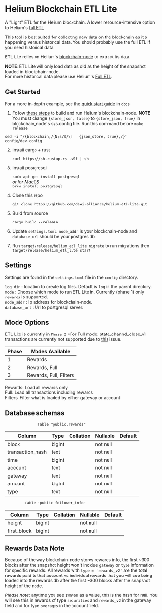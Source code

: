 # Helium Blockchain ETL Lite

A "Light" ETL for the Helium blockchain. A lower resource-intensive option to Helium's [full ETL](https://github.com/helium/blockchain-etl/)

This tool is best suited for collecting new data on the blockchain as it's happening versus historical data. You should probably use the full ETL if you need historical data.

ETL Lite relies on Helium's [blockchain-node]() to extract its data.

**NOTE**: ETL Lite will only load data as old as the height of the snapshot loaded in blockchain-node.  
For more historical data please use Helium's [Full ETL](https://github.com/helium/blockchain-etl/).

## Get Started

For a more in-depth example, see the [quick start guide](https://github.com/dewi-alliance/helium-etl-lite/blob/main/docs/quick-start.md) in `docs`

1. Follow [these steps](https://github.com/helium/blockchain-node#developer-usage) to build and run Helium's blockchain-node. 
**NOTE** You must change `{store_json, false}` to `{store_json, true}` in blockchain_node's sys.config file. Run this command before `make release`

  `sed -i "/{blockchain,/{N;s/$/\n   {json_store, true},/}" config/dev.config`
  
2. Install cargo + rust 
   
   `curl https://sh.rustup.rs -sSf | sh`

3. Install postgresql
   
   `sudo apt get install postgresql`  
   *or for MacOS*  
   `brew install postgresql`

4. Clone this repo

   `git clone https://github.com/dewi-alliance/helium-etl-lite.git`

5. Build from source

   `cargo build --release`

6. Update `settings.toml`. `node_addr` is your blockchain-node and `database_url` should be your postgres db
7. Run `target/release/helium_etl_lite migrate` to run migrations then `target/release/helium_etl_lite start`

## Settings
Settings are found in the `settings.toml` file in the `config` directory.

`log_dir` : location to create log files. Default is `log` in the parent directory.  
`mode`    : Choose which mode to run ETL Lite in. Currently (phase 1) only `rewards` is supported.  
`node_addr` : Ip address for blockchain-node.  
`database_url` : Url to postgresql server. 

## Mode Options
ETL Lite is currently in `Phase 2`
*For Full mode: state_channel_close_v1 transactions are currently not supported due to [this](https://github.com/dewi-alliance/helium-jsonrpc-rs/issues/8) issue. 

| Phase     | Modes Available				 |
| --------- | ---------------------- |
| 1         | Rewards   						 |
| 2         | Rewards, Full 				 |
| 3         | Rewards, Full, Filters | 

Rewards: Load all rewards only  
Full: Load all transactions including rewards  
Filters: Filter what is loaded by either gateway or account

## Database schemas
                   Table "public.rewards"
|     Column      |  Type  | Collation | Nullable | Default |
|-----------------|--------|-----------|----------|---------|
|block            | bigint |           | not null |
|transaction_hash | text   |           | not null |
|time             | bigint |           | not null |
|account          | text   |           | not null |
|gateway          | text   |           | not null |
|amount           | bigint |           | not null |
|type             | text   |           | not null |

             Table "public.follower_info"
|  Column    |  Type  | Collation | Nullable | Default |
|------------|--------|-----------|----------|---------|
|height      | bigint |           | not null |
|first_block | bigint |           | not null |

## Rewards Data Note
Because of the way blockchain-node stores rewards info, the first ~300 blocks after the snapshot height won't incldue `gateway` or `type` information for specific rewards. All rewards with `type = 'rewards_v2'` are the total rewards paid to that account vs individual rewards that you will see being loaded into the rewards db after the first ~300 blocks after the snapshot height of the node.

*Please note*: anytime you see `1Wh4bh` as a value, this is the hash for null. You will see this in rewards of type `securities` and `rewards_v2` in the gateway field and for type `overages` in the account field. 